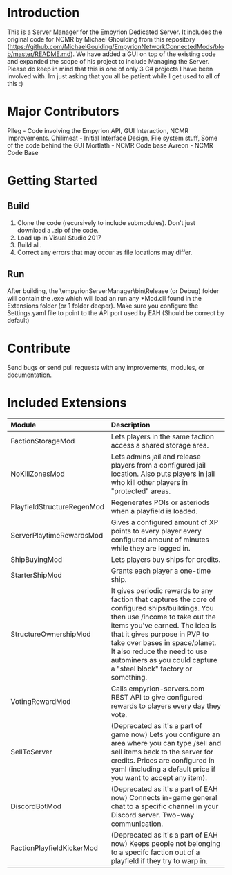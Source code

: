 # Introduction
This is a Server Manager for the Empyrion Dedicated Server.  It includes the original code for NCMR by Michael Ghoulding from this repository (https://github.com/MichaelGoulding/EmpyrionNetworkConnectedMods/blob/master/README.md).  We have added a GUI on top of the existing code and expanded the scope of his project to include Managing the Server.  Please do keep in mind that this is one of only 3 C# projects I have been involved with. Im just asking that you all be patient while I get used to all of this :)

# Major Contributors

Plleg - Code involving the Empyrion API, GUI Interaction, NCMR Improvements.
Chilimeat - Initial Interface Design, File system stuff, Some of the code behind the GUI
Mortlath - NCMR Code base
Avreon - NCMR Code Base

# Getting Started

## Build
1.  Clone the code (recursively to include submodules).  Don't just download a .zip of the code.
2.  Load up in Visual Studio 2017
3.  Build all.
4.  Correct any errors that may occur as file locations may differ.

 ## Run
After building, the \empyrionServerManager\bin\Release (or Debug) folder will contain the .exe which will load an run any *Mod.dll found in the Extensions folder (or 1 folder deeper).
Make sure you configure the Settings.yaml file to point to the API port used by EAH (Should be correct by default)

# Contribute
Send bugs or send pull requests with any improvements, modules, or documentation.

# Included Extensions
| Module | Description |
|:-----------|:-----------|
| FactionStorageMod | Lets players in the same faction access a shared storage area. |
| NoKillZonesMod | Lets admins jail and release players from a configured jail location.  Also puts players in jail who kill other players in "protected" areas. |
| PlayfieldStructureRegenMod | Regenerates POIs or asteriods when a playfield is loaded. |
| ServerPlaytimeRewardsMod | Gives a configured amount of XP points to every player every configured amount of minutes while they are logged in. |
| ShipBuyingMod | Lets players buy ships for credits. |
| StarterShipMod | Grants each player a one-time ship. |
| StructureOwnershipMod | It gives periodic rewards to any faction that captures the core of configured ships/buildings. You then use /income to take out the items you've earned. The idea is that it gives purpose in PVP to take over bases in space/planet. It also reduce the need to use autominers as you could capture a "steel block" factory or something. |
| VotingRewardMod | Calls empyrion-servers.com REST API to give configured rewards to players every day they vote. |
| SellToServer | (Deprecated as it's a part of game now) Lets you configure an area where you can type /sell and sell items back to the server for credits.  Prices are configured in yaml (including a default price if you want to accept any item). |
| DiscordBotMod | (Deprecated as it's a part of EAH now) Connects in-game general chat to a specific channel in your Discord server.  Two-way communication. |
| FactionPlayfieldKickerMod| (Deprecated as it's a part of EAH now) Keeps people not belonging to a specifc faction out of a playfield if they try to warp in. |
